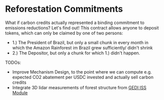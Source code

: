 # Reforestation Commitments

What if carbon credits actually represented a binding commitment to emissions reductions?
Let's find out! This contract allows anyone to deposit tokens, which can only be claimed by one of two persons:
- 1.) The President of Brazil, but only a small chunk in every month in which the Amazon Rainforest im Brazil grew sufficiently/ didn't shrink
- 2.) The Depositor, but only a chunk for which 1.) didn't happen.

TODOs: 
- Improve Mechanism Design, to the point where we can compute e.g. expected CO2 abatement per USDC invested and actually sell carbon credits
- Integrate 3D lidar measurements of forest structure from [GEDI ISS Module](https://en.wikipedia.org/wiki/Global_Ecosystem_Dynamics_Investigation)
